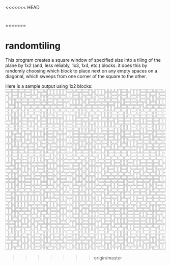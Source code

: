 <<<<<<< HEAD
# 
=======
# randomtiling

This program creates a square window of specified size into a tiling of the plane by 1x2 (and, less reliably, 1x3, 1x4, etc.) blocks. it does this by randomly choosing which block to place next on any empty spaces on a diagonal, which sweeps from one corner of the square to the other. 

Here is a sample output using 1x2 blocks: ![randomly generated 2-tiling](https://github.com/gkehne/randomtiling/blob/master/random2tiling.jpg?raw=true)
>>>>>>> origin/master
